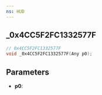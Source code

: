 ```yaml
---
ns: HUD
---
```

## _0x4CC5F2FC1332577F

```c
// 0x4CC5F2FC1332577F
void _0x4CC5F2FC1332577F(Any p0);
```

## Parameters
* **p0**:
